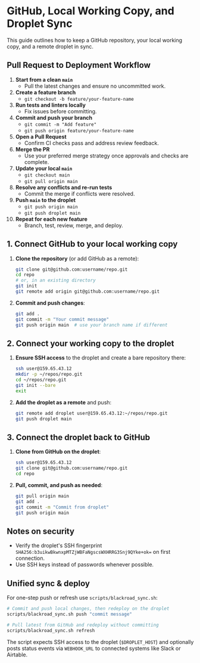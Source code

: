 # GitHub, Local Working Copy, and Droplet Sync

This guide outlines how to keep a GitHub repository, your local working copy, and a remote droplet in sync.

## Pull Request to Deployment Workflow

1. **Start from a clean `main`**
   - Pull the latest changes and ensure no uncommitted work.
2. **Create a feature branch**
   - `git checkout -b feature/your-feature-name`
3. **Run tests and linters locally**
   - Fix issues before committing.
4. **Commit and push your branch**
   - `git commit -m "Add feature"`
   - `git push origin feature/your-feature-name`
5. **Open a Pull Request**
   - Confirm CI checks pass and address review feedback.
6. **Merge the PR**
   - Use your preferred merge strategy once approvals and checks are complete.
7. **Update your local `main`**
   - `git checkout main`
   - `git pull origin main`
8. **Resolve any conflicts and re-run tests**
   - Commit the merge if conflicts were resolved.
9. **Push `main` to the droplet**
   - `git push origin main`
   - `git push droplet main`
10. **Repeat for each new feature**
    - Branch, test, review, merge, and deploy.

## 1. Connect GitHub to your local working copy
1. **Clone the repository** (or add GitHub as a remote):
   ```bash
   git clone git@github.com:username/repo.git
   cd repo
   # or, in an existing directory
   git init
   git remote add origin git@github.com:username/repo.git
   ```
2. **Commit and push changes**:
   ```bash
   git add .
   git commit -m "Your commit message"
   git push origin main  # use your branch name if different
   ```

## 2. Connect your working copy to the droplet
1. **Ensure SSH access** to the droplet and create a bare repository there:
   ```bash
   ssh user@159.65.43.12
   mkdir -p ~/repos/repo.git
   cd ~/repos/repo.git
   git init --bare
   exit
   ```
2. **Add the droplet as a remote** and push:
   ```bash
   git remote add droplet user@159.65.43.12:~/repos/repo.git
   git push droplet main
   ```

## 3. Connect the droplet back to GitHub
1. **Clone from GitHub on the droplet**:
   ```bash
   ssh user@159.65.43.12
   git clone git@github.com:username/repo.git
   cd repo
   ```
2. **Pull, commit, and push as needed**:
   ```bash
   git pull origin main
   git add .
   git commit -m "Commit from droplet"
   git push origin main
   ```

## Notes on security
- Verify the droplet's SSH fingerprint `SHA256:b3uikwBkwnxpMTZjWBFaNgscsWXHRRG3Snj9QYke+ok=` on first connection.
- Use SSH keys instead of passwords whenever possible.

## Unified sync & deploy

For one-step push or refresh use `scripts/blackroad_sync.sh`:

```bash
# Commit and push local changes, then redeploy on the droplet
scripts/blackroad_sync.sh push "commit message"

# Pull latest from GitHub and redeploy without committing
scripts/blackroad_sync.sh refresh
```

The script expects SSH access to the droplet (`$DROPLET_HOST`) and
optionally posts status events via `WEBHOOK_URL` to connected systems
like Slack or Airtable.

